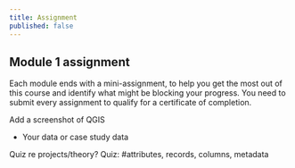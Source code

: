 ```yaml
---
title: Assignment 
published: false
---
```


## Module 1 assignment

Each module ends with a mini-assignment, to help you get the most out of this course and identify what might be blocking your progress.  You need to submit every assignment to qualify for a certificate of completion.



Add a screenshot of QGIS
- Your data or case study data


Quiz re projects/theory?
Quiz: #attributes, records, columns, metadata